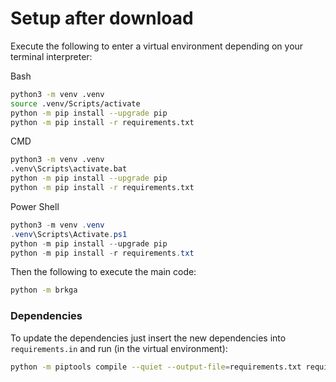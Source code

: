 # Setup after download

Execute the following to enter a virtual environment depending on your terminal interpreter:

Bash

```bash
python3 -m venv .venv
source .venv/Scripts/activate
python -m pip install --upgrade pip
python -m pip install -r requirements.txt
```

CMD

```bash
python3 -m venv .venv
.venv\Scripts\activate.bat
python -m pip install --upgrade pip
python -m pip install -r requirements.txt
```

Power Shell

```powershell
python3 -m venv .venv
.venv\Scripts\Activate.ps1
python -m pip install --upgrade pip
python -m pip install -r requirements.txt
```

Then the following to execute the main code:

```bash
python -m brkga
```

### Dependencies

To update the dependencies just insert the new dependencies into ```requirements.in``` and run (in the virtual environment):

```bash
python -m piptools compile --quiet --output-file=requirements.txt requirements.in
```
